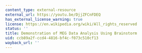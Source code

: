 ```yaml
---
content_type: external-resource
external_url: https://youtu.be/DjjZFCnFDEQ
has_external_license_warning: true
license: https://en.wikipedia.org/wiki/All_rights_reserved
status: ''
title: Demonstration of MEG Data Analysis Using Brainstorm
uid: ccb89a2f-ccd4-4816-bf4c-f073c510cf13
wayback_url: ''
---
```


